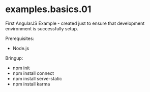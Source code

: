 # examples.basics.01
First AngularJS Example - created just to ensure that development environment is successfully setup.

<div>
  <p>Prerequisites:</p>
  <ul>
    <li>Node.js</li>
  </ul>

</div>

<div>
  <p>Bringup:</p>
  <ul>
    <li>npm init</li>
    <li>npm install connect</li>
    <li>npm install serve-static</li>
    <li>npm install karma</li>
  </ul>
</div>  
